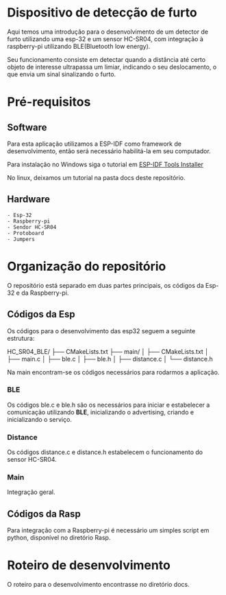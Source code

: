 # Dispositivo de detecção de furto

Aqui temos uma introdução para o desenvolvimento de um detector de furto utilizando uma esp-32 e um sensor HC-SR04, com integração à raspberry-pi utilizando BLE(Bluetooth low energy).

Seu funcionamento consiste em detectar quando a distância até certo objeto de interesse ultrapassa um limiar, indicando o seu deslocamento, o que envia um sinal sinalizando o furto.

# Pré-requisitos

## Software

Para esta aplicação utilizamos a ESP-IDF como framework de desenvolvimento, então será necessário habilitá-la em seu computador.

Para instalação no Windows siga o tutorial em [ESP-IDF Tools Installer](https://docs.espressif.com/projects/esp-idf/en/latest/esp32/get-started/windows-setup.html) 

No linux, deixamos um tutorial na pasta docs deste repositório.

## Hardware

    - Esp-32
    - Raspberry-pi
    - Sendor HC-SR04
    - Protoboard
    - Jumpers

# Organização do repositório

O repositório está separado em duas partes principais, os códigos da Esp-32 e da Raspberry-pi.

## Códigos da Esp
Os códigos para o desenvolvimento das esp32 seguem a seguinte estrutura:

HC_SR04_BLE/
├── CMakeLists.txt
├── main/
│   ├── CMakeLists.txt
│   ├── main.c
│   ├── ble.c
│   ├── ble.h
│   ├── distance.c
│   └── distance.h

Na main encontram-se os códigos necessários para rodarmos a aplicação.

### BLE

Os códigos ble.c e ble.h são os necessários para iniciar e estabelecer a comunicação utilizando **BLE**, inicializando o advertising, criando e inicializando o serviço. 


### Distance

Os códigos distance.c e distance.h estabelecem o funcionamento do sensor HC-SR04.


### Main

Integração geral.

## Códigos da Rasp

Para integração com a Raspberry-pi é necessário um simples script em python, disponível no diretório Rasp.

# Roteiro de desenvolvimento

O roteiro para o desenvolvimento encontrasse no diretório docs.

